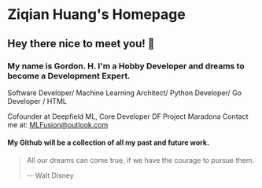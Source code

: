 
# Ziqian Huang's Homepage

## Hey there nice to meet you!  👋
### My name is Gordon. H. I'm a Hobby Developer and dreams to become a Development Expert. 
Software Developer/ Machine Learning Architect/ Python Developer/ Go Developer / HTML 

Cofounder at Deepfield ML, Core Developer DF Project Maradona
Contact me at: MLFusion@outlook.com

#### My Github will be a collection of all my past and future work. 
> All our dreams can come true, if we have the courage to pursue them.
> 
> -- Walt Disney
